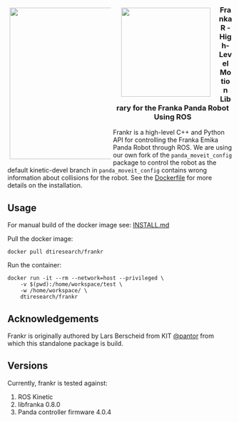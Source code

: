 <div align="center">
  <div style="float: left; width: 45%; padding: 5px;">
    <img width="340" src="https://raw.githubusercontent.com/dti-research/frankr/master/resources/franka_emika_logo.png">
  </div>
  <div style="float: left; width: 45%; padding: 5px;">
    <img width="200" src="https://raw.githubusercontent.com/dti-research/frankr/master/resources/ros_logo.png">
  </div>
  <h3 align="center">
    Franka R - High-Level Motion Library for the Franka Panda Robot Using ROS
  </h3>
</div>

Frankr is a high-level C++ and Python API for controlling the Franka Emika Panda Robot through ROS. We are using our own fork of the `panda_moveit_config` package to control the robot as the default kinetic-devel branch in `panda_moveit_config` contains wrong information about collisions for the robot. See the [Dockerfile](docker/Dockerfile) for more details on the installation. 

## Usage

For manual build of the docker image see: [INSTALL.md](INSTALL.md)

Pull the docker image:

```
docker pull dtiresearch/frankr
```

Run the container:

```
docker run -it --rm --network=host --privileged \
    -v $(pwd):/home/workspace/test \
    -w /home/workspace/ \
    dtiresearch/frankr
```

## Acknowledgements

Frankr is originally authored by Lars Berscheid from KIT [@pantor](https://github.com/pantor) from which this standalone package is build.

## Versions

Currently, frankr is tested against:

1. ROS Kinetic
1. libfranka 0.8.0
1. Panda controller firmware 4.0.4

